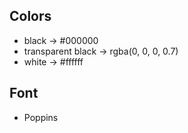 ## Colors
- black -> #000000
- transparent black ->	rgba(0, 0, 0, 0.7)
- white -> #ffffff

## Font
- Poppins


